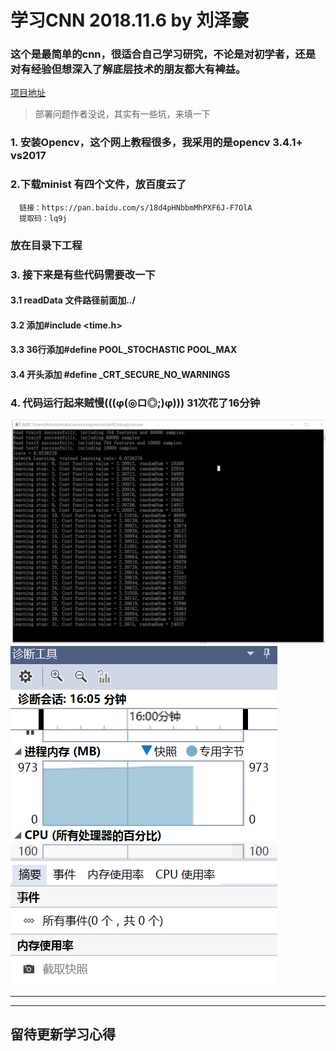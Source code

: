 # 学习CNN 2018.11.6 by 刘泽豪
### 这个是最简单的cnn，很适合自己学习研究，不论是对初学者，还是对有经验但想深入了解底层技术的朋友都大有裨益。
[项目地址](https://github.com/jialigao/single-layer-convnet)
> 部署问题作者没说，其实有一些坑，来填一下
### 1. 安装Opencv，这个网上教程很多，我采用的是opencv 3.4.1+ vs2017
### 2.下载minist 有四个文件，放百度云了
      链接：https://pan.baidu.com/s/18d4pHNbbmMhPXF6J-F7OlA 
      提取码：lq9j 
### 放在目录下工程
### 3. 接下来是有些代码需要改一下
  ####     3.1  readData 文件路径前面加../
  ####     3.2  添加#include <time.h> 
  ####     3.3  36行添加#define POOL_STOCHASTIC POOL_MAX 
  ####     3.4  开头添加 #define _CRT_SECURE_NO_WARNINGS
### 4. 代码运行起来贼慢(((φ(◎ロ◎;)φ))) 31次花了16分钟
![image](https://github.com/jqxxhznu/jqxxhznu.github.io/blob/master/images/cnn-1.png)
![image](https://github.com/jqxxhznu/jqxxhznu.github.io/blob/master/images/cnn-2%20.png)
***
***
## 留待更新学习心得
